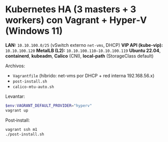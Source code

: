 # Kubernetes HA (3 masters + 3 workers) con Vagrant + Hyper‑V (Windows 11)
**LAN:** `10.10.100.0/25` (vSwitch externo `net-vms`, DHCP)
**VIP API (kube-vip):** `10.10.100.120`
**MetalLB (L2):** `10.10.100.110–10.10.100.119`
**Ubuntu 22.04**, **containerd**, **kubeadm**, **Calico** (CNI), **local-path** (StorageClass default)

Archivos:
- `Vagrantfile` (híbrido: net-vms por DHCP + red interna 192.168.56.x)
- `post-install.sh`
- `calico-mtu-auto.sh`

Levantar:
```powershell
$env:VAGRANT_DEFAULT_PROVIDER="hyperv"
vagrant up
```
Post‑install:
```bash
vagrant ssh m1
./post-install.sh
```
